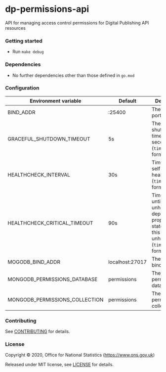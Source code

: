 dp-permissions-api
================
API for managing access control permissions for Digital Publishing API resources

### Getting started

* Run `make debug`

### Dependencies

* No further dependencies other than those defined in `go.mod`

### Configuration

| Environment variable              | Default   | Description
| ----------------------------      | --------- | -----------
| BIND_ADDR                         | :25400    | The host and port to bind to
| GRACEFUL_SHUTDOWN_TIMEOUT         | 5s        | The graceful shutdown timeout in seconds (`time.Duration` format)
| HEALTHCHECK_INTERVAL              | 30s       | Time between self-healthchecks (`time.Duration` format)
| HEALTHCHECK_CRITICAL_TIMEOUT      | 90s       | Time to wait until an unhealthy dependent propagates its state to make this app unhealthy (`time.Duration` format)
| MOGODB_BIND_ADDR                  | localhost:27017 | The MongoDB bind address
| MONGODB_PERMISSIONS_DATABASE      | permissions     | The MongoDB permissions database
| MONGODB_PERMISSIONS_COLLECTION    | permissions     | The MongoDB permissions collection

### Contributing

See [CONTRIBUTING](CONTRIBUTING.md) for details.

### License

Copyright © 2020, Office for National Statistics (https://www.ons.gov.uk)

Released under MIT license, see [LICENSE](LICENSE.md) for details.

